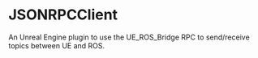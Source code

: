 # JSONRPCClient
An Unreal Engine plugin to use the UE_ROS_Bridge RPC to send/receive topics between UE and ROS.

